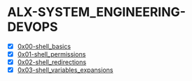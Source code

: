 # ALX-SYSTEM_ENGINEERING-DEVOPS

- [X] [0x00-shell_basics](0x00-shell_basics)
- [X] [0x01-shell_permissions](0x01-shell_permissions)
- [X] [0x02-shell_redirections](0x02-shell_redirections)
- [X] [0x03-shell_variables_expansions](0x03-shell_variables_expansions)

